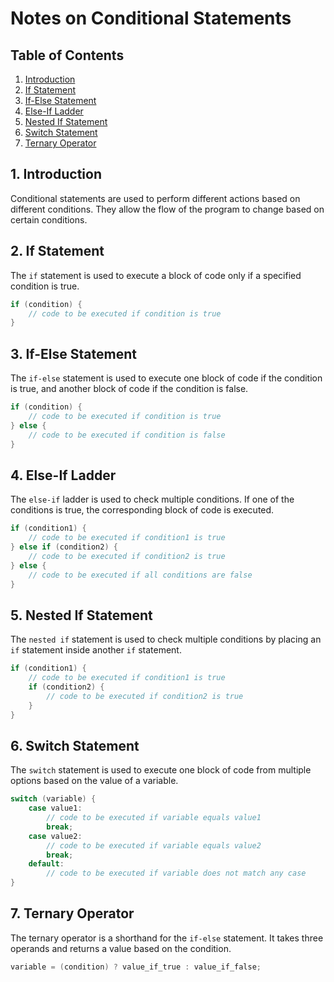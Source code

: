 # Notes on Conditional Statements

## Table of Contents
1. [Introduction](#1-introduction)
2. [If Statement](#2-if-statement)
3. [If-Else Statement](#3-if-else-statement)
4. [Else-If Ladder](#4-else-if-ladder)
5. [Nested If Statement](#5-nested-if-statement)
6. [Switch Statement](#6-switch-statement)
7. [Ternary Operator](#7-ternary-operator)

## 1. Introduction
Conditional statements are used to perform different actions based on different conditions. They allow the flow of the program to change based on certain conditions.

## 2. If Statement
The `if` statement is used to execute a block of code only if a specified condition is true.

```java
if (condition) {
    // code to be executed if condition is true
}
```

## 3. If-Else Statement
The `if-else` statement is used to execute one block of code if the condition is true, and another block of code if the condition is false.

```java
if (condition) {
    // code to be executed if condition is true
} else {
    // code to be executed if condition is false
}
```

## 4. Else-If Ladder
The `else-if` ladder is used to check multiple conditions. If one of the conditions is true, the corresponding block of code is executed.

```java
if (condition1) {
    // code to be executed if condition1 is true
} else if (condition2) {
    // code to be executed if condition2 is true
} else {
    // code to be executed if all conditions are false
}
```

## 5. Nested If Statement
The `nested if` statement is used to check multiple conditions by placing an `if` statement inside another `if` statement.

```java
if (condition1) {
    // code to be executed if condition1 is true
    if (condition2) {
        // code to be executed if condition2 is true
    }
}
```

## 6. Switch Statement
The `switch` statement is used to execute one block of code from multiple options based on the value of a variable.

```java
switch (variable) {
    case value1:
        // code to be executed if variable equals value1
        break;
    case value2:
        // code to be executed if variable equals value2
        break;
    default:
        // code to be executed if variable does not match any case
}
```

## 7. Ternary Operator
The ternary operator is a shorthand for the `if-else` statement. It takes three operands and returns a value based on the condition.

```java
variable = (condition) ? value_if_true : value_if_false;
```